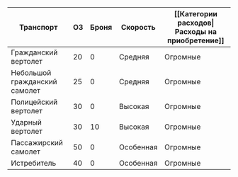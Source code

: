 | Транспорт                     | ОЗ  | Броня | Скорость  | [[Категории расходов\|Расходы на приобретение]] |
| ----------------------------- | --- | ----- | --------- | ----------------------------------------------- |
| Гражданский вертолет          | 20  | 0     | Средняя   | Огромные                                        |
| Небольшой гражданский самолет | 25  | 0     | Средняя   | Огромные                                        |
| Полицейский вертолет          | 30  | 0     | Высокая   | Огромные                                        |
| Ударный вертолет              | 30  | 10    | Высокая   | Огромные                                        |
| Пассажирский самолет          | 50  | 0     | Особенная | Огромные                                        |
| Истребитель                   | 40  | 0     | Особенная | Огромные                                        |